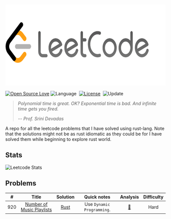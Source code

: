 <!-- PROJECT LOGO -->
<br />
<p align="center">
  <a href="https://github.com/qberg/leetcode-rust">
    <img src="./assets/images/logo.png" alt="Logo" width="680" height="256">
  </a>
</p>

[![Open Source Love](https://badges.frapsoft.com/os/v1/open-source.svg?v=102)](https://github.com/ellerbrock/open-source-badge/)
![Language](https://img.shields.io/badge/language-Rust-orange.svg)&nbsp;
[![License](https://img.shields.io/badge/license-MIT-blue.svg)](./LICENSE.md)&nbsp;
![Update](https://img.shields.io/badge/update-daily-green.svg)&nbsp;


> *Polynomial time is great. OK? Exponential time is bad. And infinite time gets you fired.* 
> 
> *-- Prof. Srini Devadas*

A repo for all the leetcode problems that I have solved using rust-lang. Note that the solutions might not be as rust idiomatic as they could be for I have solved them while beginning to explore rust world. 

## Stats

![Leetcode Stats](https://leetcard.jacoblin.cool/qberg?theme=dark)

## Problems

|  #  |                Title              | Solution |         Quick notes          | Analysis | Difficulty | 
| :-: | :-------------------------------: | :------: | :--------------------------: | :------: | :--------: |
| 920 | [Number of Music Playlists](https://leetcode.com/problems/number-of-music-playlists/) | [Rust](https://github.com/qberg/leetcode-rust/blob/master/src/solutions/p0920_number_of_music_playlists.rs) | Use `Dynamic Programming`. | [:memo:](https://github.com/qberg/leetcode-rust/blob/master/notes/p0920_number_of_music_playlists.md) | Hard |














